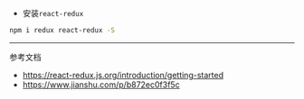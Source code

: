 * 安装`react-redux`
```bash
npm i redux react-redux -S
```

---
参考文档
* https://react-redux.js.org/introduction/getting-started
* https://www.jianshu.com/p/b872ec0f3f5c